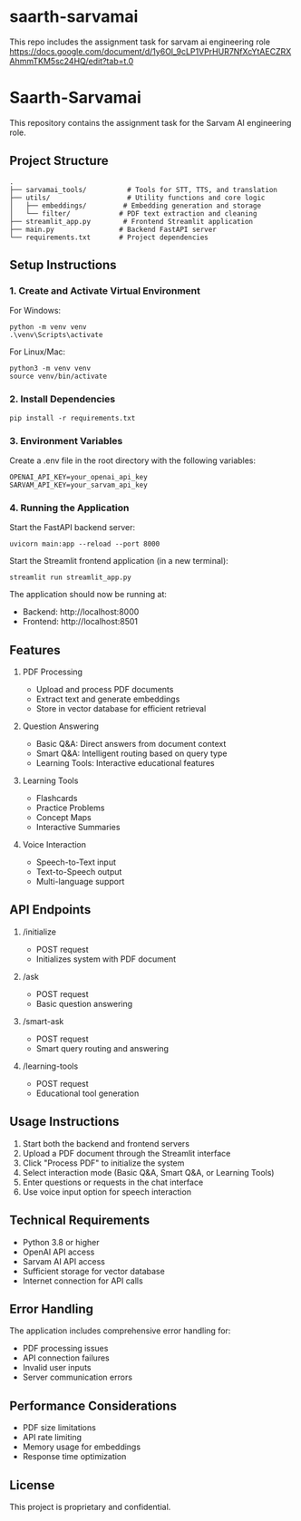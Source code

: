 # saarth-sarvamai
This repo includes the assignment task for sarvam ai engineering role  https://docs.google.com/document/d/1y6Ol_9cLP1VPrHUR7NfXcYtAECZRXAhmmTKM5sc24HQ/edit?tab=t.0


# Saarth-Sarvamai

This repository contains the assignment task for the Sarvam AI engineering role.

## Project Structure

    .
    ├── sarvamai_tools/          # Tools for STT, TTS, and translation
    ├── utils/                   # Utility functions and core logic
    │   ├── embeddings/         # Embedding generation and storage
    │   └── filter/            # PDF text extraction and cleaning
    ├── streamlit_app.py        # Frontend Streamlit application
    ├── main.py                # Backend FastAPI server
    └── requirements.txt       # Project dependencies

## Setup Instructions

### 1. Create and Activate Virtual Environment

For Windows:

    python -m venv venv
    .\venv\Scripts\activate

For Linux/Mac:

    python3 -m venv venv
    source venv/bin/activate

### 2. Install Dependencies

    pip install -r requirements.txt

### 3. Environment Variables

Create a .env file in the root directory with the following variables:

    OPENAI_API_KEY=your_openai_api_key
    SARVAM_API_KEY=your_sarvam_api_key

### 4. Running the Application

Start the FastAPI backend server:

    uvicorn main:app --reload --port 8000

Start the Streamlit frontend application (in a new terminal):

    streamlit run streamlit_app.py

The application should now be running at:
- Backend: http://localhost:8000
- Frontend: http://localhost:8501

## Features

1. PDF Processing
   - Upload and process PDF documents
   - Extract text and generate embeddings
   - Store in vector database for efficient retrieval

2. Question Answering
   - Basic Q&A: Direct answers from document context
   - Smart Q&A: Intelligent routing based on query type
   - Learning Tools: Interactive educational features

3. Learning Tools
   - Flashcards
   - Practice Problems
   - Concept Maps
   - Interactive Summaries

4. Voice Interaction
   - Speech-to-Text input
   - Text-to-Speech output
   - Multi-language support

## API Endpoints

1. /initialize
   - POST request
   - Initializes system with PDF document

2. /ask
   - POST request
   - Basic question answering

3. /smart-ask
   - POST request
   - Smart query routing and answering

4. /learning-tools
   - POST request
   - Educational tool generation

## Usage Instructions

1. Start both the backend and frontend servers
2. Upload a PDF document through the Streamlit interface
3. Click "Process PDF" to initialize the system
4. Select interaction mode (Basic Q&A, Smart Q&A, or Learning Tools)
5. Enter questions or requests in the chat interface
6. Use voice input option for speech interaction

## Technical Requirements

- Python 3.8 or higher
- OpenAI API access
- Sarvam AI API access
- Sufficient storage for vector database
- Internet connection for API calls

## Error Handling

The application includes comprehensive error handling for:
- PDF processing issues
- API connection failures
- Invalid user inputs
- Server communication errors

## Performance Considerations

- PDF size limitations
- API rate limiting
- Memory usage for embeddings
- Response time optimization

## License

This project is proprietary and confidential.
